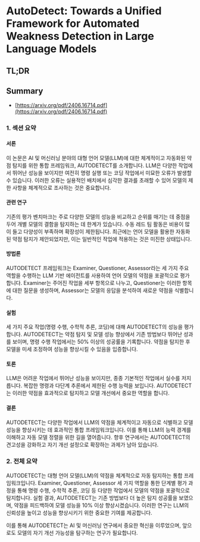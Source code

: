 # AutoDetect: Towards a Unified Framework for Automated Weakness Detection in Large Language Models
## TL;DR
## Summary
- [https://arxiv.org/pdf/2406.16714.pdf](https://arxiv.org/pdf/2406.16714.pdf)

### 1. 섹션 요약

#### 서론
이 논문은 AI 및 머신러닝 분야의 대형 언어 모델(LLM)에 대한 체계적이고 자동화된 약점 탐지를 위한 통합 프레임워크, AUTODETECT를 소개합니다. LLM은 다양한 작업에서 뛰어난 성능을 보이지만 여전히 명령 실행 또는 코딩 작업에서 미묘한 오류가 발생할 수 있습니다. 이러한 오류는 실용적인 배치에서 심각한 결과를 초래할 수 있어 모델의 제한 사항을 체계적으로 조사하는 것은 중요합니다.

#### 관련 연구
기존의 평가 벤치마크는 주로 다양한 모델의 성능을 비교하고 순위를 매기는 데 중점을 두어 개별 모델의 결함을 탐지하는 데 한계가 있습니다. 수동 레드 팀 활동은 비용이 많이 들고 다양성이 부족하며 확장성이 제한됩니다. 최근에는 언어 모델을 활용한 자동화된 약점 탐지가 제안되었지만, 이는 일반적인 작업에 적용하는 것은 미진한 상태입니다.

#### 방법론
AUTODETECT 프레임워크는 Examiner, Questioner, Assessor라는 세 가지 주요 역할을 수행하는 LLM 기반 에이전트를 사용하여 언어 모델의 약점을 포괄적으로 평가합니다. Examiner는 주어진 작업을 세부 항목으로 나누고, Questioner는 이러한 항목에 대한 질문을 생성하며, Assessor는 모델의 응답을 분석하여 새로운 약점을 식별합니다.

#### 실험
세 가지 주요 작업(명령 수행, 수학적 추론, 코딩)에 대해 AUTODETECT의 성능을 평가합니다. AUTODETECT는 약점 탐지 및 모델 성능 향상에서 기존 방법보다 뛰어난 성과를 보이며, 명령 수행 작업에서는 50% 이상의 성공률을 기록합니다. 약점을 탐지한 후 모델을 미세 조정하여 성능을 향상시킬 수 있음을 입증합니다.

#### 토론
LLM은 어려운 작업에서 뛰어난 성능을 보이지만, 종종 기본적인 작업에서 실수를 저지릅니다. 복잡한 명령과 다단계 추론에서 제한된 수행 능력을 보입니다. AUTODETECT는 이러한 약점을 효과적으로 탐지하고 모델 개선에서 중요한 역할을 합니다.

#### 결론
AUTODETECT는 다양한 작업에서 LLM의 약점을 체계적이고 자동으로 식별하고 모델 성능을 향상시키는 데 효과적인 통합 프레임워크입니다. 이를 통해 LLM의 능력 경계를 이해하고 자동 모델 정렬을 위한 길을 열어줍니다. 향후 연구에서는 AUTODETECT의 견고성을 강화하고 자기 개선 설정으로 확장하는 과제가 남아 있습니다.

### 2. 전체 요약

AUTODETECT는 대형 언어 모델(LLM)의 약점을 체계적으로 자동 탐지하는 통합 프레임워크입니다. Examiner, Questioner, Assessor 세 가지 역할을 통한 단계별 평가 과정을 통해 명령 수행, 수학적 추론, 코딩 등 다양한 작업에서 모델의 약점을 포괄적으로 탐지합니다. 실험 결과, AUTODETECT는 기존 방법보다 더 높은 탐지 성공률을 보였으며, 약점을 피드백하여 모델 성능을 10% 이상 향상시켰습니다. 이러한 연구는 LLM의 신뢰성을 높이고 성능을 향상시키기 위한 중요한 기여를 제공합니다.

이를 통해 AUTODETECT는 AI 및 머신러닝 연구에서 중요한 혁신을 이루었으며, 앞으로도 모델의 자기 개선 가능성을 탐구하는 연구가 필요합니다.